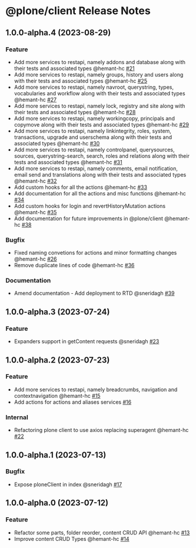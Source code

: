 # @plone/client Release Notes

<!-- You should *NOT* be adding new change log entries to this file.
     You should create a file in the news directory instead.
     For helpful instructions, please see:
     https://6.docs.plone.org/volto/developer-guidelines/contributing.html#create-a-pull-request
-->

<!-- towncrier release notes start -->

## 1.0.0-alpha.4 (2023-08-29)

### Feature

- Add more services to restapi, namely addons and database along with their tests and associated types @hemant-hc [#21](https://github.com/plone/plone.restapi-client/pull/21)
- Add more services to restapi, namely groups, history and users along with their tests and associated types @hemant-hc [#25](https://github.com/plone/plone.restapi-client/pull/25)
- Add more services to restapi, namely navroot, querystring, types, vocabularies and workflow along with their tests and associated types @hemant-hc [#27](https://github.com/plone/plone.restapi-client/pull/27)
- Add more services to restapi, namely lock, registry and site along with their tests and associated types @hemant-hc [#28](https://github.com/plone/plone.restapi-client/pull/28)
- Add more services to restapi, namely workingcopy, principals and copymove along with their tests and associated types @hemant-hc [#29](https://github.com/plone/plone.restapi-client/pull/29)
- Add more services to restapi, namely linkintegrity, roles, system, transactions, upgrade and userschema along with their tests and associated types @hemant-hc [#30](https://github.com/plone/plone.restapi-client/pull/30)
- Add more services to restapi, namely controlpanel, querysources, sources, querystring-search, search, roles and relations along with their tests and associated types @hemant-hc [#31](https://github.com/plone/plone.restapi-client/pull/31)
- Add more services to restapi, namely comments, email notification, email send and translations along with their tests and associated types @hemant-hc [#32](https://github.com/plone/plone.restapi-client/pull/32)
- Add custom hooks for all the actions @hemant-hc [#33](https://github.com/plone/plone.restapi-client/pull/33)
- Add documentation for all the actions and misc functions @hemant-hc [#34](https://github.com/plone/plone.restapi-client/pull/34)
- Add custom hooks for login and revertHistoryMutation actions @hemant-hc [#35](https://github.com/plone/plone.restapi-client/pull/35)
- Add documentation for future improvements in @plone/client @hemant-hc [#38](https://github.com/plone/plone.restapi-client/pull/38)

### Bugfix

- Fixed naming convetions for actions and minor formatting changes @hemant-hc [#26](https://github.com/plone/plone.restapi-client/pull/26)
- Remove duplicate lines of code @hemant-hc [#36](https://github.com/plone/plone.restapi-client/pull/36)

### Documentation

- Amend documentation - Add deployment to RTD @sneridagh [#39](https://github.com/plone/plone.restapi-client/pull/39)


## 1.0.0-alpha.3 (2023-07-24)

### Feature

- Expanders support in getContent requests @sneridagh [#23](https://github.com/plone/plone.restapi-client/pull/23)


## 1.0.0-alpha.2 (2023-07-23)

### Feature

- Add more services to restapi, namely breadcrumbs, navigation and contextnavigation @hemant-hc [#15](https://github.com/plone/plone.restapi-client/pull/15)
- Add actions for actions and aliases services [#16](https://github.com/plone/plone.restapi-client/pull/16)

### Internal

- Refactoring plone client to use axios replacing superagent @hemant-hc [#22](https://github.com/plone/plone.restapi-client/pull/22)


## 1.0.0-alpha.1 (2023-07-13)

### Bugfix

- Expose ploneClient in index @sneridagh [#17](https://github.com/plone/plone.restapi-client/pull/17)


## 1.0.0-alpha.0 (2023-07-12)

### Feature

- Refactor some parts, folder reorder, content CRUD API @hemant-hc [#13](https://github.com/plone/plone.restapi-client/pull/13)
- Improve content CRUD Types @hemant-hc [#14](https://github.com/plone/plone.restapi-client/pull/14)
